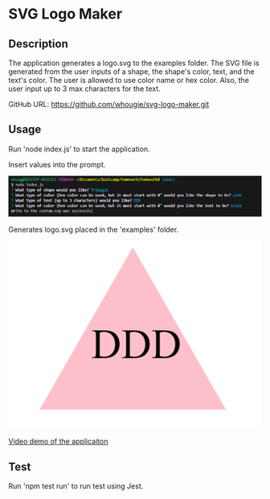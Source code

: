 # SVG Logo Maker

## Description
The application generates a logo.svg to the examples folder.  The SVG file is generated from the user inputs of a shape, the shape's color, text, and the text's color.  The user is allowed to use color name or hex color.  Also, the user input up to 3 max characters for the text.

GitHub URL: https://github.com/whougie/svg-logo-maker.git

## Usage
Run 'node index.js' to start the application.

Insert values into the prompt.

![alt text](./images/image.png)

Generates logo.svg placed in the 'examples' folder.

![alt text](./images/image-1.png)

[Video demo of the applicaiton](vids/SVG_Logo_Maker.webm)


## Test
Run 'npm test run' to run test using Jest.